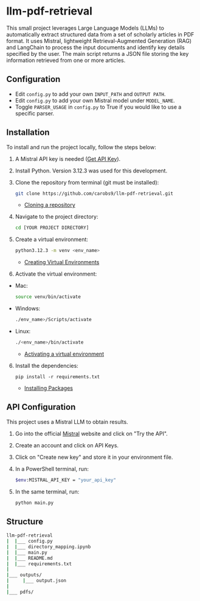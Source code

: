 # llm-pdf-retrieval
This small project leverages Large Language Models (LLMs) to automatically extract structured data from a set of scholarly articles in PDF format. It uses Mistral, lightweight Retrieval-Augmented Generation (RAG) and LangChain to process the input documents and identify key details specified by the user. The main script returns a JSON file storing the key information retrieved from one or more articles.

## Configuration

- Edit `config.py` to add your own `INPUT_PATH` and `OUTPUT PATH`.
- Edit `config.py` to add your own Mistral model under `MODEL_NAME`.
- Toggle `PARSER_USAGE` in  `config.py` to True if you would like to use a specific parser.

## Installation

To install and run the project locally, follow the steps below:


1. A Mistral API key is needed ([Get API Key](https://mistral.ai/)).

2. Install Python. Version 3.12.3 was used for this development.

3. Clone the repository from terminal (git must be installed): 

    ```bash
    git clone https://github.com/carobs9/llm-pdf-retrieval.git
    ```
    - [Cloning a repository](https://docs.github.com/en/repositories/creating-and-managing-repositories/cloning-a-repository)

4. Navigate to the project directory: 

    ```bash
    cd [YOUR PROJECT DIRECTORY]
    ```

5. Create a virtual environment:

    ```bash
    python3.12.3 -m venv <env_name>
    ```

    - [Creating Virtual Environments](https://docs.python.org/3/tutorial/venv.html)

6. Activate the virtual environment: 

* Mac:

    ```bash
    source venv/bin/activate
    ```

* Windows:

    ```bash
    ./env_name>/Scripts/activate
    ```

* Linux:

    ```bash
    ./<env_name>/bin/activate
    ```
    - [Activating a virtual environment](https://docs.python.org/3/tutorial/venv.html#creating-virtual-environments)

6. Install the dependencies:
    ```
    pip install -r requirements.txt
    ```
    - [Installing Packages](https://packaging.python.org/tutorials/installing-packages/)

## API Configuration

This project uses a Mistral LLM to obtain results. 

1. Go into the official [Mistral](https://mistral.ai/) website and click on "Try the API".
2. Create an account and click on API Keys.
3. Click on "Create new key" and store it in your environment file.
4. In a PowerShell terminal, run:

    ```bash
    $env:MISTRAL_API_KEY = "your_api_key"
    ```

5. In the same terminal, run:

    ```bash
    python main.py
    ```

## Structure

```bash
llm-pdf-retrieval
|  |___ config.py
|  |___ directory_mapping.ipynb
|  |___ main.py
|  |___ README.md
|  |___ requirements.txt
|
|___ outputs/
|     |___ output.json
|
|___ pdfs/
```
